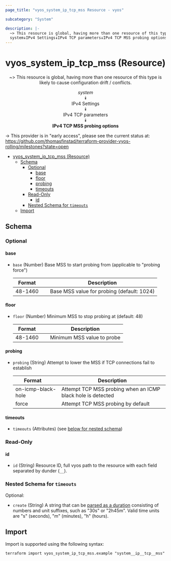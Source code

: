 ```yaml
---
page_title: "vyos_system_ip_tcp_mss Resource - vyos"

subcategory: "System"

description: |-
  ~> This resource is global, having more than one resource of this type is likely to cause configuration drift / conflicts.
  system⯯IPv4 Settings⯯IPv4 TCP parameters⯯IPv4 TCP MSS probing options
---
```


# vyos_system_ip_tcp_mss (Resource)
<center>

~> This resource is global, having more than one resource of this type is likely to cause configuration drift / conflicts.

*system*  
⯯  
IPv4 Settings  
⯯  
IPv4 TCP parameters  
⯯  
**IPv4 TCP MSS probing options**


</center>

-> This provider is in "early access", please see the current status at: https://github.com/thomasfinstad/terraform-provider-vyos-rolling/milestones?state=open

<!--TOC-->

- [vyos_system_ip_tcp_mss (Resource)](#vyos_system_ip_tcp_mss-resource)
  - [Schema](#schema)
    - [Optional](#optional)
      - [base](#base)
      - [floor](#floor)
      - [probing](#probing)
      - [timeouts](#timeouts)
    - [Read-Only](#read-only)
      - [id](#id)
    - [Nested Schema for `timeouts`](#nested-schema-for-timeouts)
  - [Import](#import)

<!--TOC-->

<!-- schema generated by tfplugindocs -->
## Schema

### Optional

#### base
- `base` (Number) Base MSS to start probing from (applicable to &#34;probing force&#34;)

    |  Format   &emsp;|  Description                                 |
    |-----------|----------------------------------------------|
    |  48-1460  &emsp;|  Base MSS value for probing (default: 1024)  |
#### floor
- `floor` (Number) Minimum MSS to stop probing at (default: 48)

    |  Format   &emsp;|  Description                 |
    |-----------|------------------------------|
    |  48-1460  &emsp;|  Minimum MSS value to probe  |
#### probing
- `probing` (String) Attempt to lower the MSS if TCP connections fail to establish

    |  Format              &emsp;|  Description                                                  |
    |----------------------|---------------------------------------------------------------|
    |  on-icmp-black-hole  &emsp;|  Attempt TCP MSS probing when an ICMP black hole is detected  |
    |  force               &emsp;|  Attempt TCP MSS probing by default                           |
#### timeouts
- `timeouts` (Attributes) (see [below for nested schema](#nestedatt--timeouts))

### Read-Only

#### id
- `id` (String) Resource ID, full vyos path to the resource with each field separated by dunder (`__`).

<a id="nestedatt--timeouts"></a>
### Nested Schema for `timeouts`

Optional:

- `create` (String) A string that can be [parsed as a duration](https://pkg.go.dev/time#ParseDuration) consisting of numbers and unit suffixes, such as &#34;30s&#34; or &#34;2h45m&#34;. Valid time units are &#34;s&#34; (seconds), &#34;m&#34; (minutes), &#34;h&#34; (hours).

## Import

Import is supported using the following syntax:

```shell
terraform import vyos_system_ip_tcp_mss.example "system__ip__tcp__mss"
```
